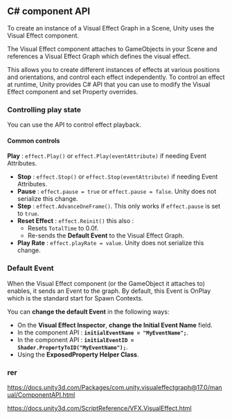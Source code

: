 ## C# component API

To create an instance of a Visual Effect Graph in a Scene, 
Unity uses the Visual Effect component. 

The Visual Effect component attaches to GameObjects in your Scene and references a Visual Effect Graph which defines the visual effect. 

This allows you to create different instances of effects at various positions and orientations, and control each effect independently. To control an effect at runtime, Unity provides C# API that you can use to modify the Visual Effect component and set Property overrides.


### Controlling play state
You can use the API to control effect playback.

#### Common controls

   **Play** : `effect.Play()` or `effect.Play(eventAttribute)` if needing Event Attributes.
-   **Stop** : `effect.Stop()` or `effect.Stop(eventAttribute)` if needing Event Attributes.
-   **Pause** : `effect.pause = true` or `effect.pause = false`. Unity does not serialize this change.
-   **Step** : `effect.AdvanceOneFrame()`. This only works if `effect.pause` is set to `true`.
-   **Reset Effect** : `effect.Reinit()` this also :
    -   Resets `TotalTime` to 0.0f.
    -   Re-sends the **Default Event** to the Visual Effect Graph.
-   **Play Rate** : `effect.playRate = value`. Unity does not serialize this change.


### Default Event

When the Visual Effect component (or the GameObject it attaches to) enables, it sends an Event to the graph. By default, this Event is OnPlay which is the standard start for Spawn Contexts.

You can **change the default Event** in the following ways:

- On the **Visual Effect Inspector**, **change the Initial Event Name** field.
- In the component API : **`initialEventName = "MyEventName";`**.
- In the component API : **`initialEventID = Shader.PropertyToID("MyEventName");`**.
- Using the **ExposedProperty Helper Class**.




### rer

https://docs.unity3d.com/Packages/com.unity.visualeffectgraph@17.0/manual/ComponentAPI.html

https://docs.unity3d.com/ScriptReference/VFX.VisualEffect.html



